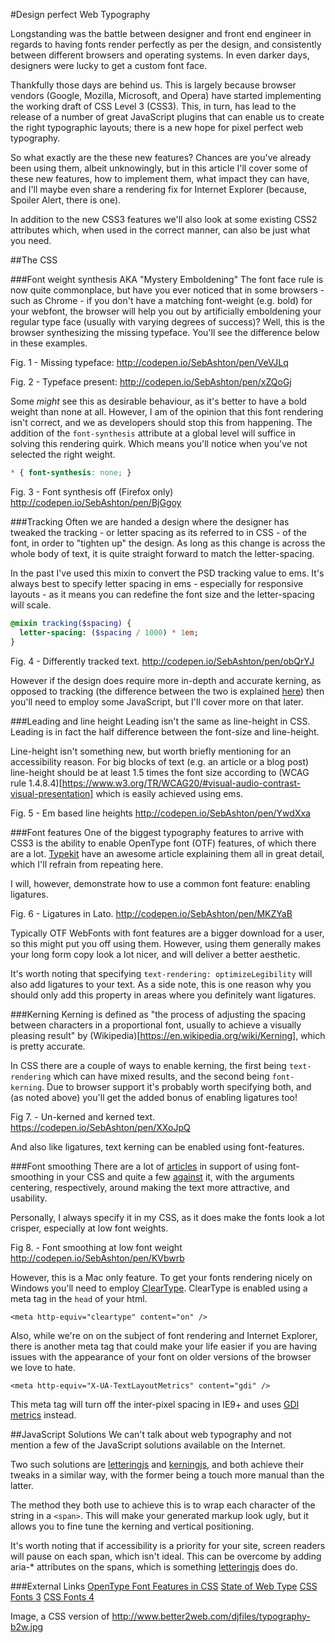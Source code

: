 #Design perfect Web Typography

Longstanding was the battle between designer and front end engineer in regards to having fonts render perfectly as per the design, and consistently between different browsers and operating systems. In even darker days, designers were lucky to get a custom font face.

Thankfully those days are behind us. This is largely because browser vendors (Google, Mozilla, Microsoft, and Opera) have started implementing the working draft of CSS Level 3 (CSS3). This, in turn, has lead to the release of a number of great JavaScript plugins that can enable us to create the right typographic layouts; there is a new hope for pixel perfect web typography.

So what exactly are the these new features? Chances are you've already been using them, albeit unknowingly, but in this article I'll cover some of these new features, how to implement them, what impact they can have, and I'll maybe even share a rendering fix for Internet Explorer (because, Spoiler Alert, there is one).

In addition to the new CSS3 features we'll also look at some existing CSS2 attributes which, when used in the correct manner, can also be just what you need.

##The CSS

###Font weight synthesis AKA "Mystery Emboldening"
The font face rule is now quite commonplace, but have you ever noticed that in some browsers - such as Chrome - if you don't have a matching font-weight (e.g. bold) for your webfont, the browser will help you out by artificially emboldening your regular type face (usually with varying degrees of success)? Well, this is the browser synthesizing the missing typeface. You'll see the difference below in these examples.

Fig. 1 - Missing typeface:
http://codepen.io/SebAshton/pen/VeVJLq

Fig. 2 - Typeface present:
http://codepen.io/SebAshton/pen/xZQoGj

Some _might_ see this as desirable behaviour, as it's better to have a bold weight than none at all. However, I am of the opinion that this font rendering isn't correct, and we as developers should stop this from happening. The addition of the `font-synthesis` attribute at a global level will suffice in solving this rendering quirk. Which means you'll notice when you've not selected the right weight.

```css
* { font-synthesis: none; }
```

Fig. 3 - Font synthesis off (Firefox only)
http://codepen.io/SebAshton/pen/BjGgoy

###Tracking
Often we are handed a design where the designer has tweaked the tracking - or letter spacing as its referred to in CSS - of the font, in order to "tighten up" the design. As long as this change is across the whole body of text, it is quite straight forward to match the letter-spacing.

In the past I've used this mixin to convert the PSD tracking value to ems. It's always best to specify letter spacing in ems - especially for responsive layouts - as it means you can redefine the font size and the letter-spacing will scale.

```sass
@mixin tracking($spacing) {
  letter-spacing: ($spacing / 1000) * 1em;
}
```

Fig. 4 - Differently tracked text.
http://codepen.io/SebAshton/pen/obQrYJ

However if the design does require more in-depth and accurate kerning, as opposed to tracking (the difference between the two is explained [here](https://creativemarket.com/blog/2014/09/18/whats-the-difference-between-leading-kerning-and-tracking)) then you'll need to employ some JavaScript, but I'll cover more on that later.

###Leading and line height
Leading isn't the same as line-height in CSS. Leading is in fact the half difference between the font-size and line-height.

Line-height isn't something new, but worth briefly mentioning for an accessibility reason. For big blocks of text (e.g. an article or a blog post) line-height should be at least 1.5 times the font size according to (WCAG rule 1.4.8.4)[https://www.w3.org/TR/WCAG20/#visual-audio-contrast-visual-presentation] which is easily achieved using ems.

Fig. 5 - Em based line heights
http://codepen.io/SebAshton/pen/YwdXxa

###Font features
One of the biggest typography features to arrive with CSS3 is the ability to enable OpenType font (OTF) features, of which there are a lot. [Typekit](http://help.typekit.com/customer/portal/articles/1789736) have an awesome article explaining them all in great detail, which I'll refrain from repeating here.

I will, however, demonstrate how to use a common font feature: enabling ligatures.

Fig. 6 - Ligatures in Lato.
http://codepen.io/SebAshton/pen/MKZYaB

Typically OTF WebFonts with font features are a bigger download for a user, so this might put you off using them. However, using them generally makes your long form copy look a lot nicer, and will deliver a better aesthetic.

It's worth noting that specifying `text-rendering: optimizeLegibility` will also add ligatures to your text. As a side note, this is one reason why you should only add this property in areas where you definitely want ligatures.

###Kerning
Kerning is defined as "the process of adjusting the spacing between characters in a proportional font, usually to achieve a visually pleasing result" by (Wikipedia)[https://en.wikipedia.org/wiki/Kerning], which is pretty accurate.

In CSS there are a couple of ways to enable kerning, the first being `text-rendering` which can have mixed results, and the second being `font-kerning`. Due to browser support it's probably worth specifying both, and (as noted above) you'll get the added bonus of enabling ligatures too!

Fig 7. - Un-kerned and kerned text.
https://codepen.io/SebAshton/pen/XXoJpQ

And also like ligatures, text kerning can be enabled using font-features.

###Font smoothing
There are a lot of [articles](https://davidwalsh.name/font-smoothing) in support of using font-smoothing in your CSS and quite a few [against](http://usabilitypost.com/2012/11/05/stop-fixing-font-smoothing/) it, with the arguments centering, respectively, around making the text more attractive, and usability.

Personally, I always specify it in my CSS, as it does make the fonts look a lot crisper, especially at low font weights.

Fig 8. - Font smoothing at low font weight
http://codepen.io/SebAshton/pen/KVbwrb

However, this is a Mac only feature. To get your fonts rendering nicely on Windows you'll need to employ [ClearType](https://blogs.msdn.microsoft.com/ie/2010/11/03/sub-pixel-fonts-in-ie9/). ClearType is enabled using a meta tag in the `head` of your html.

`<meta http-equiv="cleartype" content="on" />`

Also, while we're on on the subject of font rendering and Internet Explorer, there is another meta tag that could make your life easier if you are having issues with the appearance of your font on older versions of the browser we love to hate.

`<meta http-equiv="X-UA-TextLayoutMetrics" content="gdi" />`

This meta tag will turn off the inter-pixel spacing in IE9+ and uses [GDI metrics](https://msdn.microsoft.com/en-us/library/ff986079(v=vs.85).aspx) instead.

##JavaScript Solutions
We can't talk about web typography and not mention a few of the JavaScript solutions available on the Internet.

Two such solutions are [letteringjs](http://letteringjs.com) and [kerningjs](http://kerningjs.com/), and both achieve their tweaks in a similar way, with the former being a touch more manual than the latter.

The method they both use to achieve this is to wrap each character of the string in a `<span>`. This will make your generated markup look ugly, but it allows you to fine tune the kerning and vertical positioning.

It's worth noting that if accessibility is a priority for your site, screen readers will pause on each span, which isn't ideal. This can be overcome by adding aria-* attributes on the spans, which is something [letteringjs](https://github.com/davatron5000/Lettering.js/blob/master/jquery.lettering.js#L20) does do.


###External Links
[OpenType Font Features in CSS](http://help.typekit.com/customer/portal/articles/1789736)
[State of Web Type](http://www.stateofwebtype.com/)
[CSS Fonts 3](https://drafts.csswg.org/css-fonts-3)
[CSS Fonts 4](https://drafts.csswg.org/css-fonts-4)


Image, a CSS version of http://www.better2web.com/djfiles/typography-b2w.jpg
